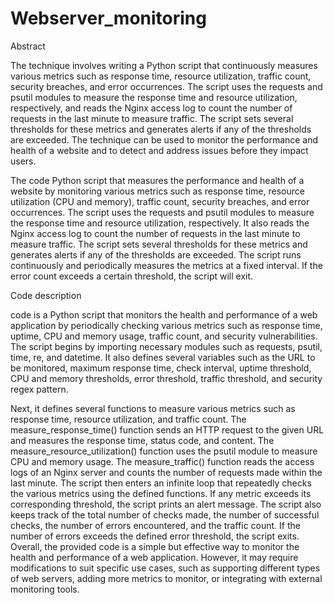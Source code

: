 # Webserver_monitoring

Abstract

The technique involves writing a Python script that continuously measures various metrics such as response time, resource utilization, traffic count, security breaches, and error occurrences. 
The script uses the requests and psutil modules to measure the response time and resource utilization, respectively, and reads the Nginx access log to count the number of requests in the last minute to measure 
traffic. The script sets several thresholds for these metrics and generates alerts if any of the thresholds are exceeded. The technique can be used to monitor the performance and health of a website and to detect 
and address issues before they impact users.

The code Python script that measures the performance and health of a website by monitoring various metrics such as response time, resource utilization (CPU and memory),
traffic count, security breaches, and error occurrences. The script uses the requests and psutil modules to measure the response time and resource utilization, respectively. It also reads the Nginx access log to 
count the number of requests in the last minute to measure traffic. The script sets several thresholds for these metrics and generates alerts if any of the thresholds are exceeded. The script runs continuously 
and periodically measures the metrics at a fixed interval. If the error count exceeds a certain threshold, the script will exit.

Code description

code is a Python script that monitors the health and performance of a web application by periodically checking various metrics such as response time, uptime, CPU and memory usage, traffic count, and security vulnerabilities.
The script begins by importing necessary modules such as requests, psutil, time, re, and datetime. It also defines several variables such as the URL to be monitored, maximum response time, check interval, uptime threshold, CPU and memory thresholds, error threshold, traffic threshold, and security regex pattern.

Next, it defines several functions to measure various metrics such as response time, resource utilization, and traffic count. The measure_response_time() function sends an HTTP request to the given URL and measures the response time, status code, and content. The measure_resource_utilization() function uses the psutil module to measure CPU and memory usage. The measure_traffic() function reads the access logs of an Nginx server and counts the number of requests made within the last minute.
The script then enters an infinite loop that repeatedly checks the various metrics using the defined functions. If any metric exceeds its corresponding threshold, the script prints an alert message. The script also keeps track of the total number of checks made, the number of successful checks, the number of errors encountered, and the traffic count. If the number of errors exceeds the defined error threshold, the script exits.
Overall, the provided code is a simple but effective way to monitor the health and performance of a web application. However, it may require modifications to suit specific use cases, such as supporting different types of web servers, adding more metrics to monitor, or integrating with external monitoring tools.

